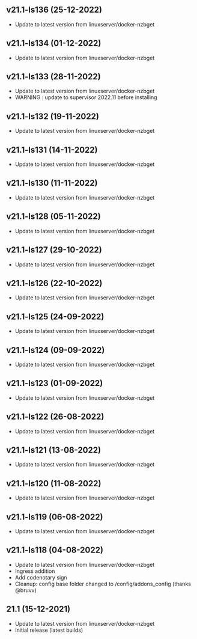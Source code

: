 
## v21.1-ls136 (25-12-2022)
- Update to latest version from linuxserver/docker-nzbget

## v21.1-ls134 (01-12-2022)
- Update to latest version from linuxserver/docker-nzbget

## v21.1-ls133 (28-11-2022)
- Update to latest version from linuxserver/docker-nzbget
- WARNING : update to supervisor 2022.11 before installing

## v21.1-ls132 (19-11-2022)
- Update to latest version from linuxserver/docker-nzbget

## v21.1-ls131 (14-11-2022)
- Update to latest version from linuxserver/docker-nzbget

## v21.1-ls130 (11-11-2022)
- Update to latest version from linuxserver/docker-nzbget

## v21.1-ls128 (05-11-2022)
- Update to latest version from linuxserver/docker-nzbget

## v21.1-ls127 (29-10-2022)
- Update to latest version from linuxserver/docker-nzbget

## v21.1-ls126 (22-10-2022)
- Update to latest version from linuxserver/docker-nzbget

## v21.1-ls125 (24-09-2022)
- Update to latest version from linuxserver/docker-nzbget

## v21.1-ls124 (09-09-2022)
- Update to latest version from linuxserver/docker-nzbget

## v21.1-ls123 (01-09-2022)
- Update to latest version from linuxserver/docker-nzbget

## v21.1-ls122 (26-08-2022)
- Update to latest version from linuxserver/docker-nzbget

## v21.1-ls121 (13-08-2022)
- Update to latest version from linuxserver/docker-nzbget

## v21.1-ls120 (11-08-2022)
- Update to latest version from linuxserver/docker-nzbget

## v21.1-ls119 (06-08-2022)
- Update to latest version from linuxserver/docker-nzbget

## v21.1-ls118 (04-08-2022)
- Update to latest version from linuxserver/docker-nzbget
- Ingress addition
- Add codenotary sign
- Cleanup: config base folder changed to /config/addons_config (thanks @bruvv)

## 21.1 (15-12-2021)

- Update to latest version from linuxserver/docker-nzbget
- Initial release (latest builds)
